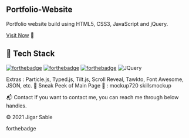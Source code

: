 ## Portfolio-Website
Portfolio website build using HTML5, CSS3, JavaScript and jQuery.

[Visit Now](https://whispering-plains-86591.herokuapp.com/) 🚀

## 📌 Tech Stack
[![forthebadge](https://forthebadge.com/images/badges/validated-html5.svg)](https://forthebadge.com)
[![forthebadge](https://forthebadge.com/images/badges/uses-css.svg)](https://forthebadge.com)
[![forthebadge](https://forthebadge.com/images/badges/made-with-javascript.svg)](https://forthebadge.com)
![JQuery](https://github.com/Anunay-Anand/Portfolio/image.jpg?raw=true)


Extras : Particle.js, Typed.js, Tilt.js, Scroll Reveal, Tawkto, Font Awesome, JSON, etc.
📌 Sneak Peek of Main Page 🙈 :
mockup720 skillsmockup

📬 Contact
If you want to contact me, you can reach me through below handles.

  

© 2021 Jigar Sable

forthebadge
